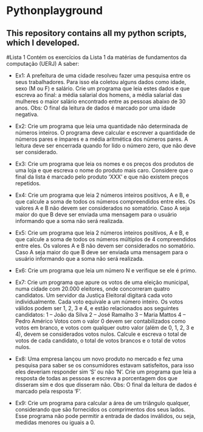 # Pythonplayground
This repository contains all my python scripts, which I developed.
---
#Lista 1
Contém os exercícios da Lista 1 da matérias de fundamentos da computação (UERJ)
A saber:

- Ex1:
A prefeitura de uma cidade resolveu fazer uma pesquisa entre os seus trabalhadores.
Para isso ela coletou alguns dados como idade, sexo (M ou F) e salário. Crie um
programa que leia estes dados e que escreva ao final:
a média salarial dos homens, a média salarial das mulheres
o maior salário encontrado entre as pessoas abaixo de 30 anos.
Obs: O final da leitura de dados é marcado por uma idade negativa.

- Ex2:
Crie um programa que leia uma quantidade não determinada de números inteiros. O
programa deve calcular e escrever a quantidade de números pares e ímpares e a
média aritmética dos números pares. A leitura deve ser encerrada quando for lido o
número zero, que não deve ser considerado.

- Ex3:
Crie um programa que leia os nomes e os preços dos produtos de uma loja e que
escreva o nome do produto mais caro. Considere que o final da lista é marcado pelo
produto ‘XXX’ e que não existem preços repetidos.

- Ex4:
Crie um programa que leia 2 números inteiros positivos, A e B, e que calcule a soma
de todos os números compreendidos entre eles. Os valores A e B não devem ser
considerados no somatório. Caso A seja maior do que B deve ser enviada uma
mensagem para o usuário informando que a soma não será realizada.

- Ex5:
Crie um programa que leia 2 números inteiros positivos, A e B, e que calcule a soma
de todos os números múltiplos de 4 compreendidos entre eles. Os valores A e B não
devem ser considerados no somatório. Caso A seja maior do que B deve ser enviada
uma mensagem para o usuário informando que a soma não será realizada.
- Ex6:
Crie um programa que leia um número N e verifique se ele é primo.

- Ex7:
Crie um programa que apure os votos de uma eleição municipal, numa cidade com
20.000 eleitores, onde concorreram quatro candidatos. Um servidor da Justiça
Eleitoral digitará cada voto individualmente. Cada voto equivale a um número inteiro.
Os votos válidos podem ser 1, 2, 3 e 4, e estão relacionados aos seguintes candidatos:
1 – João da Silva
2 – José Ramalho
3 – Maria Mattos
4 – Pedro Américo
Votos com o valor 0 devem ser contabilizados como votos em branco, e votos com
qualquer outro valor (além de 0, 1, 2, 3 e 4), devem se considerados votos nulos.
Calcule e escreva o total de votos de cada candidato, o total de votos brancos e o total
de votos nulos.

- Ex8:
Uma empresa lançou um novo produto no mercado e fez uma pesquisa para saber se
os consumidores estavam satisfeitos, para isso eles deveriam responder sim ‘S’ ou não
‘N’. Crie um programa que leia a resposta de todas as pessoas e escreva a
porcentagem dos que disseram sim e dos que disseram não.
Obs: O final da leitura de dados é marcado pela resposta ‘F’.

- Ex9:
Crie um programa para calcular a área de um triângulo qualquer, considerando que
são fornecidos os comprimentos dos seus lados. Esse programa não pode permitir a
entrada de dados inválidos, ou seja, medidas menores ou iguais a 0.
